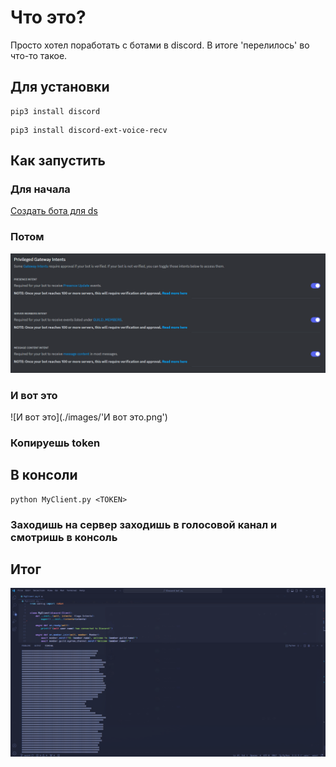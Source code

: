 # Что это?
Просто хотел поработать с ботами в discord.
В итоге 'перелилось' во что-то такое.
## Для установки 
``` 
pip3 install discord 
```
``` 
pip3 install discord-ext-voice-recv 
```
## Как запустить
### Для начала
[Создать бота для ds](https://discord.com/developers/applications)
### Потом
![Потом](./images/Потом.png)
### И вот это
![И вот это](./images/'И вот это.png')
### Копируешь token
## В консоли 
``` 
python MyClient.py <TOKEN> 
```
### Заходишь на сервер заходишь в голосовой канал и смотришь в консоль
## Итог
![Итог](./images/Итог.png)
